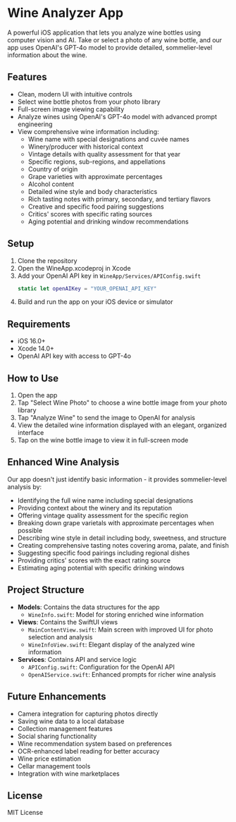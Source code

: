 # Wine Analyzer App

A powerful iOS application that lets you analyze wine bottles using computer vision and AI. Take or select a photo of any wine bottle, and our app uses OpenAI's GPT-4o model to provide detailed, sommelier-level information about the wine.

## Features

- Clean, modern UI with intuitive controls
- Select wine bottle photos from your photo library
- Full-screen image viewing capability
- Analyze wines using OpenAI's GPT-4o model with advanced prompt engineering
- View comprehensive wine information including:
  - Wine name with special designations and cuvée names
  - Winery/producer with historical context
  - Vintage details with quality assessment for that year
  - Specific regions, sub-regions, and appellations
  - Country of origin
  - Grape varieties with approximate percentages
  - Alcohol content
  - Detailed wine style and body characteristics
  - Rich tasting notes with primary, secondary, and tertiary flavors
  - Creative and specific food pairing suggestions
  - Critics' scores with specific rating sources
  - Aging potential and drinking window recommendations

## Setup

1. Clone the repository
2. Open the WineApp.xcodeproj in Xcode
3. Add your OpenAI API key in `WineApp/Services/APIConfig.swift`
   ```swift
   static let openAIKey = "YOUR_OPENAI_API_KEY"
   ```
4. Build and run the app on your iOS device or simulator

## Requirements

- iOS 16.0+
- Xcode 14.0+
- OpenAI API key with access to GPT-4o

## How to Use

1. Open the app
2. Tap "Select Wine Photo" to choose a wine bottle image from your photo library
3. Tap "Analyze Wine" to send the image to OpenAI for analysis
4. View the detailed wine information displayed with an elegant, organized interface
5. Tap on the wine bottle image to view it in full-screen mode

## Enhanced Wine Analysis

Our app doesn't just identify basic information - it provides sommelier-level analysis by:

- Identifying the full wine name including special designations
- Providing context about the winery and its reputation
- Offering vintage quality assessment for the specific region
- Breaking down grape varietals with approximate percentages when possible
- Describing wine style in detail including body, sweetness, and structure
- Creating comprehensive tasting notes covering aroma, palate, and finish
- Suggesting specific food pairings including regional dishes
- Providing critics' scores with the exact rating source
- Estimating aging potential with specific drinking windows

## Project Structure

- **Models**: Contains the data structures for the app
  - `WineInfo.swift`: Model for storing enriched wine information
- **Views**: Contains the SwiftUI views
  - `MainContentView.swift`: Main screen with improved UI for photo selection and analysis
  - `WineInfoView.swift`: Elegant display of the analyzed wine information
- **Services**: Contains API and service logic
  - `APIConfig.swift`: Configuration for the OpenAI API
  - `OpenAIService.swift`: Enhanced prompts for richer wine analysis

## Future Enhancements

- Camera integration for capturing photos directly
- Saving wine data to a local database
- Collection management features
- Social sharing functionality
- Wine recommendation system based on preferences
- OCR-enhanced label reading for better accuracy
- Wine price estimation
- Cellar management tools
- Integration with wine marketplaces

## License

MIT License 
